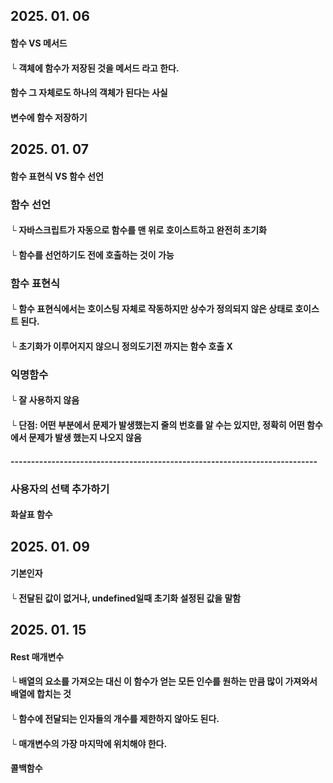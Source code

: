 ## 2025. 01. 06
#### 함수 VS 메서드
#### └ 객체에 함수가 저장된 것을 메서드 라고 한다.
#### 함수 그 자체로도 하나의 객체가 된다는 사실
#### 변수에 함수 저장하기

## 2025. 01. 07
#### 함수 표현식 VS 함수 선언
### 함수 선언
#### └ 자바스크립트가 자동으로 함수를 맨 위로 호이스트하고 완전히 초기화
#### └ 함수를 선언하기도 전에 호출하는 것이 가능
### 함수 표현식
#### └ 함수 표현식에서는 호이스팅 자체로 작동하지만 상수가 정의되지 않은 상태로 호이스트 된다.
#### └ 초기화가 이루어지지 않으니 정의도기전 까지는 함수 호출 X
### 익명함수
#### └ 잘 사용하지 않음
#### └ 단점: 어떤 부분에서 문제가 발생했는지 줄의 번호를 알 수는 있지만, 정확히 어떤 함수에서 문제가 발생 했는지 나오지 않음

#### ---------------------------------------------------------------------------
### 사용자의 선택 추가하기
#### 화살표 함수

## 2025. 01. 09
#### 기본인자
#### └ 전달된 값이 없거나, undefined일때 초기화 설정된 값을 말함

## 2025. 01. 15
#### Rest 매개변수
#### └ 배열의 요소를 가져오는 대신 이 함수가 얻는 모든 인수를 원하는 만큼 많이 가져와서 배열에 합치는 것
#### └ 함수에 전달되는 인자들의 개수를 제한하지 않아도 된다.
#### └ 매개변수의 가장 마지막에 위치해야 한다.

#### 콜백함수
